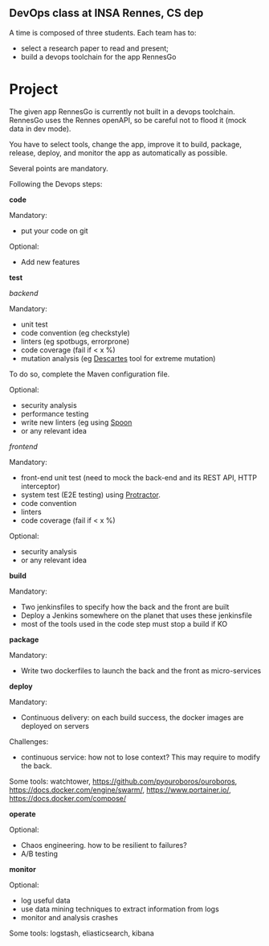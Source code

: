 
## DevOps class at INSA Rennes, CS dep

A time is composed of three students.
Each team has to:
 - select a research paper to read and present;
 - build a devops toolchain for the app RennesGo

# Project

The given app RennesGo is currently not built in a devops toolchain.
RennesGo uses the Rennes openAPI, so be careful not to flood it (mock data in dev mode).

You have to select tools, change the app, improve it to build, package, release, deploy, and monitor the app as automatically as possible.

Several points are mandatory.

Following the Devops steps:

**code**

Mandatory: 
 - put your code on git

Optional:
 - Add new features


**test**

*backend*

Mandatory:
- unit test
- code convention (eg checkstyle)
- linters (eg spotbugs, errorprone)
- code coverage (fail if < x %)
- mutation analysis (eg [Descartes](https://github.com/STAMP-project/pitest-descartes/) tool for extreme mutation)

To do so, complete the Maven configuration file.

Optional:
- security analysis
- performance testing
- write new linters (eg using [Spoon](https://github.com/INRIA/spoon)
- or any relevant idea


*frontend*

Mandatory:
- front-end unit test (need to mock the back-end and its REST API, HTTP interceptor)
- system test (E2E testing) using [Protractor](https://www.protractortest.org).
- code convention
- linters
- code coverage (fail if < x %)


Optional:
- security analysis
- or any relevant idea


**build**


Mandatory:
- Two jenkinsfiles to specify how the back and the front are built
- Deploy a Jenkins somewhere on the planet that uses these jenkinsfile
- most of the tools used in the code step must stop a build if KO



**package**


Mandatory:
- Write two dockerfiles to launch the back and the front as micro-services



**deploy**

Mandatory:
- Continuous delivery: on each build success, the docker images are deployed on servers

Challenges:
- continuous service: how not to lose context? This may require to modify the back.


Some tools: watchtower, https://github.com/pyouroboros/ouroboros, https://docs.docker.com/engine/swarm/, https://www.portainer.io/, https://docs.docker.com/compose/

**operate**

Optional: 
- Chaos engineering. how to be resilient to failures?
- A/B testing


**monitor**

Optional: 
- log useful data
- use data mining techniques to extract information from logs
- monitor and analysis crashes

Some tools: logstash, eliasticsearch, kibana



